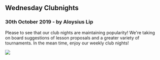 ## Wednesday Clubnights

### 30th October 2019 - by Aloysius Lip

Please to see that our club nights are maintaining popularity! We're taking on board suggestions of lesson proposals and a greater variety of tournaments. In the mean time, enjoy our weekly club nights!

<img src="https://i.imgur.com/FJMGuA6.png">